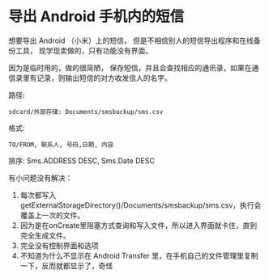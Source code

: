 导出 Android 手机内的短信
=========================

想要导出 Android （小米）上的短信， 但是不相信别人的短信导出程序和在线备份工具， 现学现卖做的，只有功能没有界面。

因为是临时用的，做的很简陋，
保存短信，并且会查找相应的通讯录，如果在通信录里有记录，则输出短信的对方收发信人的名字。

路径:

    sdcard/外部存储: Documents/smsbackup/sms.csv

格式:

    TO/FROM, 联系人, 号码,日期, 内容

排序: Sms.ADDRESS DESC, Sms.Date DESC

有小问题没有解决：

1. 每次都写入 getExternalStorageDirectory()/Documents/smsbackup/sms.csv，执行会覆盖上一次的文件。
2. 因为是在onCreate里阻塞方式查询和写入文件，所以进入界面就卡住，直到完全生成文件。
3. 完全没有控制界面和选项
4. 不知道为什么不显示在 Android Transfer 里，在手机自己的文件管理里复制一下，反而就都显示了，奇怪
